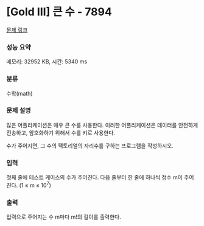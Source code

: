 # [Gold III] 큰 수 - 7894 

[문제 링크](https://www.acmicpc.net/problem/7894) 

### 성능 요약

메모리: 32952 KB, 시간: 5340 ms

### 분류

수학(math)

### 문제 설명

<p>많은 어플리케이션은 매우 큰 수를 사용한다. 이러한 어플리케이션은 데이터를 안전하게 전송하고, 암호화하기 위해서 수를 키로 사용한다.</p>

<p>수가 주어지면, 그 수의 팩토리얼의 자리수를 구하는 프로그램을 작성하시오.</p>

### 입력 

 <p>첫째 줄에 테스트 케이스의 수가 주어진다. 다음 줄부터 한 줄에 하나씩 정수 m이 주어진다. (1 ≤ m ≤ 10<sup>7</sup>)</p>

### 출력 

 <p>입력으로 주어지는 수 m마다 m!의 길이를 출력한다.</p>

